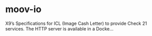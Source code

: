 # moov-io
X9’s Specifications for ICL (Image Cash Letter) to provide Check 21 services. The HTTP server is available in a Docke…

